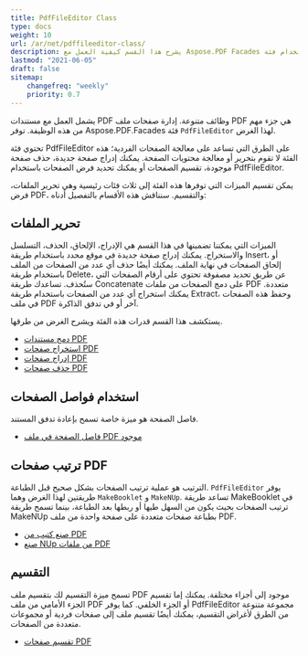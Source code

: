 ```yaml
---
title: PdfFileEditor Class
type: docs
weight: 10
url: /ar/net/pdffileeditor-class/
description: يشرح هذا القسم كيفية العمل مع Aspose.PDF Facades باستخدام فئة PdfFileEditor.
lastmod: "2021-06-05"
draft: false
sitemap:
    changefreq: "weekly"
    priority: 0.7
---
```


يشمل العمل مع مستندات PDF وظائف متنوعة. إدارة صفحات ملف PDF هي جزء مهم من هذه الوظيفة. توفر Aspose.PDF.Facades فئة `PdfFileEditor` لهذا الغرض.

تحتوي فئة PdfFileEditor على الطرق التي تساعد على معالجة الصفحات الفردية؛ هذه الفئة لا تقوم بتحرير أو معالجة محتويات الصفحة. يمكنك إدراج صفحة جديدة، حذف صفحة موجودة، تقسيم الصفحات أو يمكنك تحديد فرض الصفحات باستخدام PdfFileEditor.

يمكن تقسيم الميزات التي توفرها هذه الفئة إلى ثلاث فئات رئيسية وهي تحرير الملفات، فرض PDF، والتقسيم. سنناقش هذه الأقسام بالتفصيل أدناه:

## تحرير الملفات

الميزات التي يمكننا تضمينها في هذا القسم هي الإدراج، الإلحاق، الحذف، التسلسل والاستخراج. يمكنك إدراج صفحة جديدة في موقع محدد باستخدام طريقة Insert، أو إلحاق الصفحات في نهاية الملف. يمكنك أيضًا حذف أي عدد من الصفحات من الملف باستخدام طريقة Delete، عن طريق تحديد مصفوفة تحتوي على أرقام الصفحات التي ستُحذف. تساعدك طريقة Concatenate على دمج الصفحات من ملفات PDF متعددة. يمكنك استخراج أي عدد من الصفحات باستخدام طريقة Extract، وحفظ هذه الصفحات في ملف PDF آخر أو في تدفق الذاكرة.

يستكشف هذا القسم قدرات هذه الفئة ويشرح الغرض من طرقها.

- [دمج مستندات PDF](/pdf/ar/net/concatenate-pdf-documents/)
- [استخراج صفحات PDF](/pdf/ar/net/extract-pdf-pages/)
- [إدراج صفحات PDF](/pdf/ar/net/insert-pdf-pages/)
- [حذف صفحات PDF](/pdf/ar/net/delete-pdf-pages/)

## استخدام فواصل الصفحات

فاصل الصفحة هو ميزة خاصة تسمح بإعادة تدفق المستند.

- [فاصل الصفحة في ملف PDF موجود](/pdf/ar/net/page-break-in-existing-pdf/)

## ترتيب صفحات PDF

الترتيب هو عملية ترتيب الصفحات بشكل صحيح قبل الطباعة. `PdfFileEditor` يوفر طريقتين لهذا الغرض وهما `MakeBooklet` و `MakeNUp`. تساعد طريقة MakeBooklet في ترتيب الصفحات بحيث يكون من السهل طيها أو ربطها بعد الطباعة، بينما تسمح طريقة MakeNUp بطباعة صفحات متعددة على صفحة واحدة من ملف PDF.

- [صنع كتيب من PDF](/pdf/ar/net/make-booklet-of-pdf/)
- [صنع NUp من ملفات PDF](/pdf/ar/net/make-nup-of-pdf-files/)

## التقسيم

تسمح ميزة التقسيم لك بتقسيم ملف PDF موجود إلى أجزاء مختلفة. يمكنك إما تقسيم الجزء الأمامي من ملف PDF أو الجزء الخلفي. كما يوفر PdfFileEditor مجموعة متنوعة من الطرق لأغراض التقسيم، يمكنك أيضًا تقسيم ملف إلى صفحات فردية أو مجموعات متعددة من الصفحات.

- [تقسيم صفحات PDF](/pdf/ar/net/split-pdf-pages/)